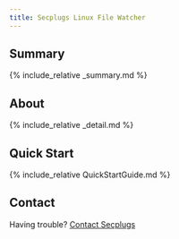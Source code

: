 ```yaml
---
title: Secplugs Linux File Watcher
---
```


<!-- 
Force page title 
https://stackoverflow.com/questions/49060619/use-per-page-title-with-a-jekyll-theme 
-->
<script>
    document.getElementsByTagName("h1").item(0).innerText = "{{ page.title }}";
</script>

## Summary
{% include_relative _summary.md %}

## About
{% include_relative _detail.md %}

## Quick Start
{% include_relative QuickStartGuide.md %}

## Contact
Having trouble? [Contact Secplugs ](https://secplugs.com/contacts)